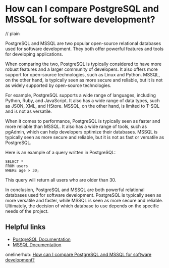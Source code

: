 # How can I compare PostgreSQL and MSSQL for software development?
// plain

PostgreSQL and MSSQL are two popular open-source relational databases used for software development. They both offer powerful features and tools for developing applications.

When comparing the two, PostgreSQL is typically considered to have more robust features and a larger community of developers. It also offers more support for open-source technologies, such as Linux and Python. MSSQL, on the other hand, is typically seen as more secure and reliable, but it is not as widely supported by open-source technologies.

For example, PostgreSQL supports a wide range of languages, including Python, Ruby, and JavaScript. It also has a wide range of data types, such as JSON, XML, and HStore. MSSQL, on the other hand, is limited to T-SQL and is not as versatile.

When it comes to performance, PostgreSQL is typically seen as faster and more reliable than MSSQL. It also has a wide range of tools, such as pgAdmin, which can help developers optimize their databases. MSSQL is typically seen as more secure and reliable, but it is not as fast or versatile as PostgreSQL.

Here is an example of a query written in PostgreSQL:

```
SELECT *
FROM users
WHERE age > 30;
```

This query will return all users who are older than 30.

In conclusion, PostgreSQL and MSSQL are both powerful relational databases used for software development. PostgreSQL is typically seen as more versatile and faster, while MSSQL is seen as more secure and reliable. Ultimately, the decision of which database to use depends on the specific needs of the project.

## Helpful links
- [PostgreSQL Documentation](https://www.postgresql.org/docs/)
- [MSSQL Documentation](https://docs.microsoft.com/en-us/sql/sql-server/?view=sql-server-ver15)

onelinerhub: [How can I compare PostgreSQL and MSSQL for software development?](https://onelinerhub.com/postgresql/how-can-i-compare-postgresql-and-mssql-for-software-development)